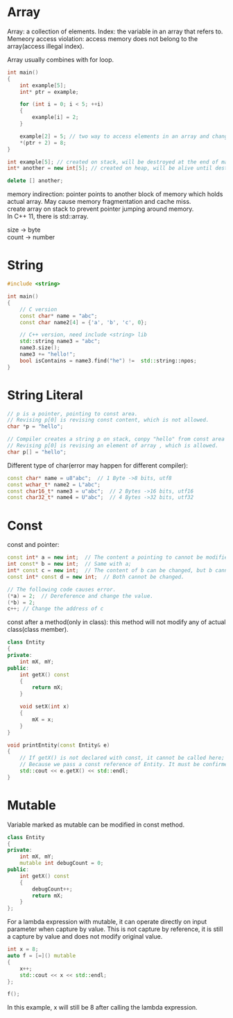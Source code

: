 # Array
Array: a collection of elements.
Index: the variable in an array that refers to.
Memeory access violation: access memory does not belong to the array(access illegal index).

Array usually combines with for loop.
``` cpp
int main() 
{
    int example[5];
    int* ptr = example;

    for (int i = 0; i < 5; ++i)
    {
        example[i] = 2;
    }

    example[2] = 5; // two way to access elements in an array and change value
    *(ptr + 2) = 8;
}
```

``` cpp
int example[5]; // created on stack, will be destroyed at the end of main function.
int* another = new int[5]; // created on heap, will be alive until destroy it manually.

delete [] another;
```

memory indirection: pointer points to another block of memory which holds actual array. May cause memory fragmentation and cache miss.   
create array on stack to prevent pointer jumping around memory.   
In C++ 11, there is std::array.

size -> byte   
count -> number

# String
``` cpp
#include <string>

int main() 
{
    // C version
    const char* name = "abc";  
    const char name2[4] = {'a', 'b', 'c', 0};

    // C++ version, need include <string> lib
    std::string name3 = "abc";  
    name3.size();
    name3 += "hello!";
    bool isContains = name3.find("he") !=  std::string::npos;
}
```

# String Literal
``` cpp
// p is a pointer, pointing to const area. 
// Revising p[0] is revising const content, which is not allowed.
char *p = "hello"; 

// Compiler creates a string p on stack, conpy "hello" from const area to p.
// Revising p[0] is revising an element of array , which is allowed.
char p[] = "hello";  
```

Different type of char(error may happen for different compiler):
``` cpp
const char* name = u8"abc";  // 1 Byte ->8 bits, utf8
const wchar_t* name2 = L"abc";
const char16_t* name3 = u"abc";  // 2 Bytes ->16 bits, utf16
const char32_t* name4 = U"abc";  // 4 Bytes ->32 bits, utf32 
```

# Const

const and pointer:
``` cpp
const int* a = new int;  // The content a pointing to cannot be modified.
int const* b = new int;  // Same with a;
int* const c = new int;  // The content of b can be changed, but b cannot be resigned and point to something else.
const int* const d = new int;  // Both cannot be changed.

// The following code causes error.
(*a) = 2;  // Dereference and change the value.
(*b) = 2;
c++; // Change the address of c
```

const after a method(only in class): this method will not modify any of actual class(class member).

``` cpp
class Entity
{
private:
    int mX, mY;
public:
    int getX() const
    {
        return mX;
    }

    void setX(int x)
    {
        mX = x;
    }
}

void printEntity(const Entity& e)
{
    // If getX() is not declared with const, it cannot be called here;
    // Because we pass a const reference of Entity. It must be confirmed that getX() will not change Entity e.
    std::cout << e.getX() << std::endl; 
}
```

# Mutable
Variable marked as mutable can be modified in const method.

``` cpp
class Entity
{
private:
    int mX, mY;
    mutable int debugCount = 0;
public:
    int getX() const
    {
        debugCount++;
        return mX;
    }
};
```

For a lambda expression with mutable, it can operate directly on input parameter when capture by value.
This is not capture by reference, it is still a capture by value and does not modify original value. 
``` cpp
int x = 8; 
auto f = [=]() mutable
{
    x++;
    std::cout << x << std::endl;
};

f();
```

In this example, x will still be 8 after calling the lambda expression. 
